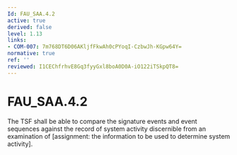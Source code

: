 ```yaml
---
Id: FAU_SAA.4.2
active: true
derived: false
level: 1.13
links:
- COM-007: 7m768DT6D06AKljfFkwAh0cPYoqI-CzbwJh-KGpw64Y=
normative: true
ref: ''
reviewed: I1CEChfrhvE8Gq3fyyGxl8boA0D0A-iO122iTSkpQT8=
---
```


# FAU_SAA.4.2

The TSF shall be able to compare the signature events and event sequences against the record of system activity discernible from an examination of [assignment: the information to be used to determine system activity].